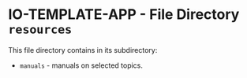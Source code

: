 # IO-TEMPLATE-APP - File Directory **`resources`**

This file directory contains in its subdirectory:

- `manuals` - manuals on selected topics.
